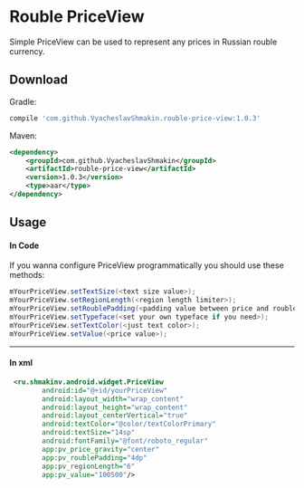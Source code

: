 # Rouble PriceView
Simple PriceView can be used to represent any prices in Russian rouble currency.

Download
--------

Gradle:

```groovy
compile 'com.github.VyacheslavShmakin.rouble-price-view:1.0.3'
```

Maven:

```xml
<dependency>
    <groupId>com.github.VyacheslavShmakin</groupId>
    <artifactId>rouble-price-view</artifactId>
    <version>1.0.3</version>
    <type>aar</type>
</dependency>
```


Usage
-----
#### In Code
If you wanna configure PriceView programmatically you should use these methods:
``` java
mYourPriceView.setTextSize(<text size value>);
mYourPriceView.setRegionLength(<region length limiter>);
mYourPriceView.setRoublePadding(<padding value between price and rouble sign>);
mYourPriceView.setTypeface(<set your own typeface if you need>);
mYourPriceView.setTextColor(<just text color>);
mYourPriceView.setValue(<price value>);
```

-----
#### In xml

```xml
 <ru.shmakinv.android.widget.PriceView
        android:id="@+id/yourPriceView"
        android:layout_width="wrap_content"
        android:layout_height="wrap_content"
        android:layout_centerVertical="true"
        android:textColor="@color/textColorPrimary"
        android:textSize="14sp"
        android:fontFamily="@font/roboto_regular"
        app:pv_price_gravity="center"
        app:pv_roublePadding="4dp"
        app:pv_regionLength="6"
        app:pv_value="100500"/>
```